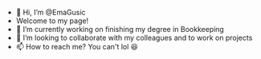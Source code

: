- 👋 Hi, I’m @EmaGusic
- Welcome to my page!
- 🌱 I’m currently working on finishing my degree in Bookkeeping
- 💞️ I’m looking to collaborate with my colleagues and to work on projects
- 📫 How to reach me? You can't lol 😆 

<!---
EmaGusic/EmaGusic is a ✨ special ✨ repository because its `README.md` (this file) appears on your GitHub profile.
You can click the Preview link to take a look at your changes.
--->
